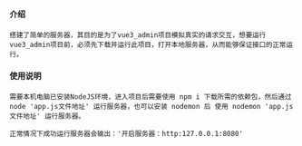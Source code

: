 #### 介绍

    搭建了简单的服务器，其目的是为了vue3_admin项目模拟真实的请求交互，想要运行vue3_admin项目前，必须先下载并运行此项目，打开本地服务器，从而能够保证接口的正常运行。


#### 使用说明

    需要本机电脑已安装NodeJS环境，进入项目后需要使用 npm i 下载所需的依赖包，然后通过 node 'app.js文件地址' 运行服务器，也可以安装 nodemon 后 使用 nodemon 'app.js文件地址' 运行服务器。

    正常情况下成功运行服务器会输出：'开启服务器：http:127.0.0.1:8080'
 



